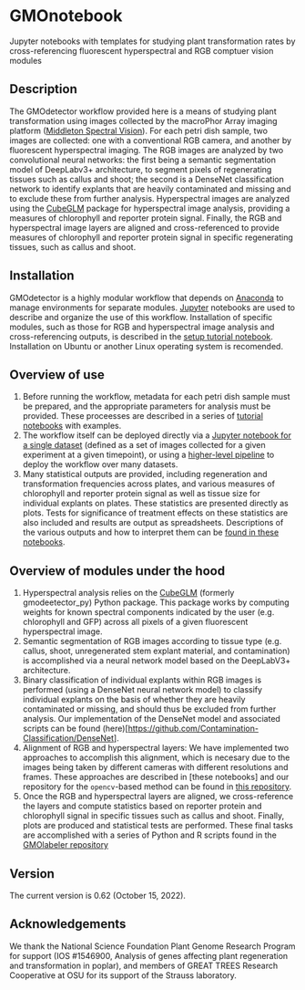 # GMOnotebook
Jupyter notebooks with templates for studying plant transformation rates by cross-referencing fluorescent hyperspectral and RGB comptuer vision modules

## Description
The GMOdetector workflow provided here is a means of studying plant transformation using images collected by the macroPhor Array imaging platform ([Middleton Spectral Vision](https://www.middletonspectral.com/product/macrophor-array/)). For each petri dish sample, two images are collected: one with a conventional RGB camera, and another by fluorescent hyperspectral imaging. The RGB images are analyzed by two convolutional neural networks: the first being a semantic segmentation model of DeepLabv3+ architecture, to segment pixels of regenerating tissues such as callus and shoot; the second is a DenseNet classification network to identify explants that are heavily contaminated and missing and to exclude these from further analysis. Hyperspectral images are analyzed using the [CubeGLM](https://github.com/naglemi/gmodetector_py) package for hyperspectral image analysis, providing a measures of chlorophyll and reporter protein signal. Finally, the RGB and hyperspectral image layers are aligned and cross-referenced to provide measures of chlorophyll and reporter protein signal in specific regenerating tissues, such as callus and shoot.

## Installation
GMOdetector is a highly modular workflow that depends on [Anaconda](https://docs.anaconda.com/anaconda/install/index.html) to manage environments for separate modules. [Jupyter](https://jupyter.org/install) notebooks are used to describe and organize the use of this workflow. Installation of specific modules, such as those for RGB and hyperspectral image analysis and cross-referencing outputs, is described in the [setup tutorial notebook](https://github.com/naglemi/GMOnotebook/blob/master/Installation_tutorial.ipynb). Installation on Ubuntu or another Linux operating system is recomended.

## Overview of use
1. Before running the workflow, metadata for each petri dish sample must be prepared, and the appropriate parameters for analysis must be provided. These proceesses are described in a series of [tutorial notebooks](https://github.com/naglemi/GMOnotebook/tree/master/1_Decide_parameters) with examples.
2. The workflow itself can be deployed directly via a [Jupyter notebook for a single dataset](https://github.com/naglemi/GMOnotebook/blob/master/2a_Deploy_workflow/GMOdetector_template_v0.62.ipynb) (defined as a set of images collected for a given experiment at a given timepoint), or using a [higher-level pipeline](https://github.com/naglemi/GMOnotebook/tree/master/2b_Deploy_workflow_on_batch) to deploy the workflow over many datasets.
3. Many statistical outputs are provided, including regeneration and transformation frequencies across plates, and various measures of chlorophyll and reporter protein signal as well as tissue size for individual explants on plates. These statistics are presented directly as plots. Tests for significance of treatment effects on these statistics are also included and results are output as spreadsheets. Descriptions of the various outputs and how to interpret them can be [found in these notebooks](https://github.com/naglemi/GMOnotebook/tree/master/3_Interpret_outputs).

## Overview of modules under the hood
1. Hyperspectral analysis relies on the [CubeGLM](https://github.com/naglemi/gmodetector_py) (formerly gmodeetector_py) Python package. This package works by computing weights for known spectral components indicated by the user (e.g. chlorophyll and GFP) across all pixels of a given fluorescent hyperspectral image.
2. Semantic segmentation of RGB images according to tissue type (e.g. callus, shoot, unregenerated stem explant material, and contamination) is accomplished via a neural network model based on the DeepLabV3+ architecture.
3. Binary classification of individual explants within RGB images is performed (using a DenseNet neural network model) to classify individual explants on the basis of whether they are heavily contaminated or missing, and should thus be excluded from further analysis. Our implementation of the DenseNet model and associated scripts can be found (here)[https://github.com/Contamination-Classification/DenseNet].
4. Alignment of RGB and hyperspectral layers: We have implemented two approaches to accomplish this alignment, which is necesary due to the images being taken by different cameras with different resolutions and frames. These approaches are described in [these notebooks] and our repository for the `opencv`-based method can be found in [this repository](https://github.com/NSF-Image-alignment/ImageAlignment).
5. Once the RGB and hyperspectral layers are aligned, we cross-reference the layers and compute statistics based on reporter protein and chlorophyll signal in specific tissues such as callus and shoot. Finally, plots are produced and statistical tests are performed. These final tasks are accomplished with a series of Python and R scripts found in the [GMOlabeler repository](https://github.com/naglemi/GMOlabeler)

## Version
The current version is 0.62 (October 15, 2022).

## Acknowledgements
We thank the National Science Foundation Plant Genome Research Program for support (IOS #1546900, Analysis of genes affecting plant regeneration and transformation in poplar), and members of GREAT TREES Research Cooperative at OSU for its support of the Strauss laboratory.
